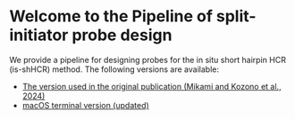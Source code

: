 # Welcome to the Pipeline of split-initiator probe design


We provide a pipeline for designing probes for the in situ short hairpin HCR (is-shHCR) method. The following versions are available:<br>
- [The version used in the original publication (Mikami and Kozono et al., 2024)](https://github.com/Dro-g/EC-isHCR_ProbeDesign/tree/main/Mikami_et_al_2024_ver)
- [macOS terminal version (updated)](https://github.com/Dro-g/EC-isHCR_ProbeDesign/tree/main/MacOS_Terminal_ver)
